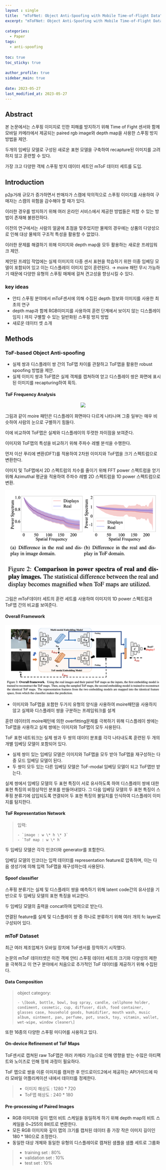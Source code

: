```yaml
---
layout : single
title:  "mToFNet: Object Anti-Spoofing with Mobile Time-of-Flight Data"
excerpt: "mToFNet: Object Anti-Spoofing with Mobile Time-of-Flight Data 논문 정리"

categories:
  - Paper
tags:
  - anti-spoofing

toc: true
toc_sticky: true

author_profile: true
sidebar_main: true

date: 2023-05-27
last_modified_at: 2023-05-27
---
```


## Abstract

본 논문에서는 스푸핑 이미지로 인한 피해를 방지하기 위해 Time of Fight 센서와 함께 모바일 카메라에서 제공되는 paired rgb image와 depth map을 사용한 스푸핑 방지 방법을 제안.

두개의 임베딩 모델로 구성된 새로운 표현 모델을 구축하여 recapture된 이미지를 고려하지 않고 훈련할 수 있다. 

가장 크고 다양한 객체 스푸핑 방지 데이터 세트인 mToF 데이터 세트를 도입.

  

## Introduction

p2p거래 규모가 증가하면서 판매자가 스캠에 악의적으로 스푸핑 이미지를 사용하여 구매자는 스캠의 위험을 감수해야 할 때가 있다.

이러한 경우를 방지하기 위해 여러 온라인 서비스에서 제공한 방법들은 피할 수 있는 방법이 존재해 불완전하다.

이전의 연구에서는 사람의 얼굴에 초점을 맞추었지만 물체의 경우에는 상품의 다양성으로 인해 대상 물체의 구조적 특성을 활용할 수 없었다.

  

이러한 문제를 해결하기 위해 이미지와 depth map을 모두 활용하는 새로운 프레임워크 제안.

제안된 프레임 작업에는 실제 이미지의 다중 센서 표현을 학습하기 위한 이중 임베딩 모델이 포함되어 있고 이는 디스플레이 이미지 없이 훈련된다. → moire 패턴 무시 가능하기 때문에 다양한 유형의 스푸핑 매체에 걸쳐 견고성을 향상시킬 수 있다.

  

### key ideas

- 안티 스푸핑 분야에서 mToF센서에 의해 수집된 depth 정보와 이미지를 사용한 최초의 연구
- depth map과 함께 RGB이미지를 사용하여 훈련 단계에서 보이지 않는 디스플레이 임지ㅣ까지 구별할 수 있는 일반화된 스푸핑 방지 방법
- 새로운 데이터 셋 소개

  

## Methods

### ToF-based Object Anti-spoofing

- 실제 쌍과 디스플레이 쌍 간의 ToF맵 차이를 관찰하고 ToF맵을 활용한 robust spoofing 방법을 제안.
- 실제 이미지 쌍과 ToF맵은 실제 객체를 캡쳐하여 얻고 디스플레이 쌍은 화면에 표시된 이미지를 recapturing하여 획득.

 

#### ToF Frequency Analysis

<p align="center"><img src="/assets/images/Paper/mToFNet/figure_1.png"></p>

그림과 같이 moire 패턴은 디스플레이 화면마다 다르게 나타나며 그중 일부는 매우 비슷하여 사람의 눈으로 구별하기 힘들다.

이에 비교하여 ToF맵은 실제와 디스플레이의 뚜렷한 차이점을 보여준다.

  

이미지와 ToF맵의 특성을 비교하기 위해 주파수 레벨 분석을 수행한다.

먼저 이산 푸리에 변환(DFT)를 적용하여 2차원 이미지와 ToF맵을 크기 스펙트럼으로 변환한다.

이미지 및 ToF맵에서 2D 스펙트럼의 치수를 줄이기 위해 FFT power 스펙트럼을 얻기 위해 Azimuthal 평균을 적용하여 주파수 레벨 2D 스펙트럼을 1D power 스펙트럼으로 변환.

  

<p align="center"><img src="/assets/images/Paper/mToFNet/figure_2.png"></p>

그림은 mToF데이터 세트의 훈련 세트를 사용하여 이미지의 1D power 스펙트럼과 ToF맵 간의 비교를 보여준다.

  

#### Overall Framework

<p align="center"><img src="/assets/images/Paper/mToFNet/figure_3.png"></p>

  

- 이미지와 ToF맵을 포함한 두가지 유형의 양식을 사용하여 moire패턴을 사용하지 않고 실제와 디스플레이 쌍을 구분하는 프레임워크를 설계

  

훈련 데이터의 moire패턴에 의한 overfitting문제를 극복하기 위해 디스플레이 쌍에는 ToF맵을 사용하고 실제 쌍에는 이미지와 ToF맵이 모두 사용된다.

ToF 표현 네트워크는 실제 쌍과 두 쌍의 데이터 분포를 각각 나타내도록 훈련된 두 개의 개별 임베딩 모델이 포함되어 있다.

- 실제 쌍이 있는 임베딩 모델은 이미지와 ToF맵을 모두 받아 ToF맵을 재구성하는 다중 모드 임베딩 모델이 된다.
- 두 쌍이 모두 있는 다른 임베딩 모델은 ToF-modal 임베딩 모델이 되고 ToF맵만 받는다.

  

실제 쌍에서 임베딩 모델의 두 표현 특징이 서로 유사하도록 하여 디스플레이 쌍에 대한 표현 특징의 비정상적인 분포를 만들어내었다. 그 다음 임베딩 모델의 두 표현 특징이 스푸핑 분류기에 삽입되도록 연결되어 두 표현 특징의 불일치를 인식하여 디스플레이 이미지를 탐지한다.

  

#### ToF Representation Network

> 입력:  
> 
>     - `image : w \* h \* 3`
>     - `ToF map : w \* h`

두 임베딩 모델은 각각 인코더와 generator를 포함한다.

임베딩 모델의 인코더는 입력 데이터를 representation feature로 압축하며, 이는 다음 생성기에 의해 입력 ToF맵을 재구성하는데 사용된다.

  

#### Spoof classifier

스푸핑 분류기는 실제 및 디스플레이 쌍을 예측하기 위해 latent code간의 유사성을 기반으로 두 임베딩 모델의 표현 특징을 비교한다.

두 임베딩 모델의 출력을 concat하여 입력으로 받는다.

연결된 feature를 실제 및 디스플레이 쌍 중 하나로 분류하기 위해 여러 개의 fc layer로 구성되어 있다.

  

### mToF Dataset

최근 여러 제조업체가 모바일 장치에 ToF센서를 장착하기 시작했다. 

논문의 mToF 데이터셋은 이전 객체 안티 스푸핑 데이터 세트의 크기와 다양성의 제한을 극복하고 이 연구 분야에서 처음으로 추가적인 ToF 데이터를 제공하기 위해 수집된다.

  

#### Data Composition

> object category:  
> 
>     - \[book, bottle, bowl, bug spray, candle, cellphone holder, condiment, cosmetic, cup, diffuser, dish, food container, glasses case, household goods, humidifier, mouth wash, music album, ointment, pan, perfume, pot, snack, toy, vitamin, wallet, wet-wipe, window cleaner\]

또한 16종의 다양한 스푸핑 미디어를 사용하고 있다.

  

#### On-device Refinement of ToF Maps

ToF센서로 캡쳐된 raw ToF맵은 여러 카메라 기능으로 인해 영향을 받는 수많은 아티팩트와 노이즈로 인해 정제 과정이 필요하다.

ToF 맵으로 쌍을 이룬 이미지를 캠처한 후 안드로이드2에서 제공하는 API가이드에 따라 모바일 어플리케이션 내에서 데이터를 정제한다.

> - 이미지 해상도 : 1280 \* 720
> - ToF맵 해상도 : 240 \* 180

  

#### Pre-processing of Paired Images

- RGB 이미지와 깊이 맵의 비트 스케일을 동일하게 하기 위해 depth map의 비트 스케일을 0~255의 8비트로 변환한다.
- 모든 RGB 이미지와 깊이 맵의 크기를 캡처된 데이터 중 가장 작은 이미지 길이인 180 \* 180으로 조정한다.
- 동일한 대상 개체와 동일한 유형의 디스플레이로 캠쳐된 샘플을 샘플 세트로 그룹화

> - training set : 80%
> - validation set : 10%
> - test set : 10%